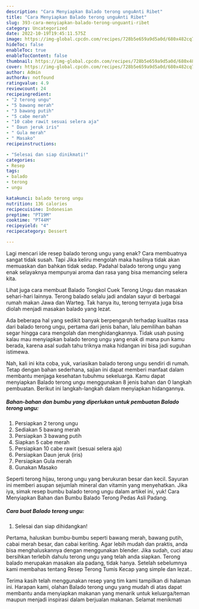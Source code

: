```yaml
---
description: "Cara Menyiapkan Balado terong unguAnti Ribet"
title: "Cara Menyiapkan Balado terong unguAnti Ribet"
slug: 393-cara-menyiapkan-balado-terong-unguanti-ribet
category: Uncategorized
date: 2022-10-19T19:45:11.575Z
image: https://img-global.cpcdn.com/recipes/728b5e659a9d5a0d/680x482cq70/balado-terong-ungu-foto-resep-utama.jpg
hideToc: false
enableToc: true
enableTocContent: false
thumbnail: https://img-global.cpcdn.com/recipes/728b5e659a9d5a0d/680x482cq70/balado-terong-ungu-foto-resep-utama.jpg
cover: https://img-global.cpcdn.com/recipes/728b5e659a9d5a0d/680x482cq70/balado-terong-ungu-foto-resep-utama.jpg
author: Admin
authorAv: notfound
ratingvalue: 4.9
reviewcount: 24
recipeingredient:
- "2 terong ungu"
- "5 bawang merah"
- "3 bawang putih"
- "5 cabe merah"
- "10 cabe rawit sesuai selera aja"
- " Daun jeruk iris"
- " Gula merah"
- " Masako"
recipeinstructions:

- "Selesai dan siap dinikmati!"
categories:
- Resep
tags:
- balado
- terong
- ungu

katakunci: balado terong ungu 
nutrition: 136 calories
recipecuisine: Indonesian
preptime: "PT19M"
cooktime: "PT44M"
recipeyield: "4"
recipecategory: Dessert

---
```



Lagi mencari ide resep balado terong ungu yang enak? Cara membuatnya sangat tidak susah. Tapi Jika keliru mengolah maka hasilnya tidak akan memuaskan dan bahkan tidak sedap. Padahal balado terong ungu yang enak selayaknya mempunyai aroma dan rasa yang bisa memancing selera kita.


Lihat juga cara membuat Balado Tongkol Cuek Terong Ungu dan masakan sehari-hari lainnya. Terong balado selalu jadi andalan sayur di berbagai rumah makan Jawa dan Warteg. Tak hanya itu, terong ternyata juga bisa diolah menjadi masakan balado yang lezat.

Ada beberapa hal yang sedikit banyak berpengaruh terhadap kualitas rasa dari balado terong ungu, pertama dari jenis bahan, lalu pemilihan bahan segar hingga cara mengolah dan menghidangkannya. Tidak usah pusing kalau mau menyiapkan balado terong ungu yang enak di mana pun kamu berada, karena asal sudah tahu triknya maka hidangan ini bisa jadi suguhan istimewa.


Nah, kali ini kita coba, yuk, variasikan balado terong ungu sendiri di rumah. Tetap dengan bahan sederhana, sajian ini dapat memberi manfaat dalam membantu menjaga kesehatan tubuhmu sekeluarga. Kamu dapat menyiapkan Balado terong ungu menggunakan 8 jenis bahan dan 0 langkah pembuatan. Berikut ini langkah-langkah dalam menyiapkan hidangannya.

<!--inarticleads1-->

##### Bahan-bahan dan bumbu yang diperlukan untuk pembuatan Balado terong ungu:

1. Persiapkan 2 terong ungu
1. Sediakan 5 bawang merah
1. Persiapkan 3 bawang putih
1. Siapkan 5 cabe merah
1. Persiapkan 10 cabe rawit (sesuai selera aja)
1. Persiapkan  Daun jeruk (iris)
1. Persiapkan  Gula merah
1. Gunakan  Masako


Seperti terong hijau, terong ungu yang berukuran besar dan kecil. Sayuran ini memberi asupan sejumlah mineral dan vitamin yang menyehatkan. Jika iya, simak resep bumbu balado terong ungu dalam artikel ini, yuk! Cara Menyiapkan Bahan dan Bumbu Balado Terong Pedas Asli Padang. 

<!--inarticleads2-->

##### Cara buat Balado terong ungu:


1. Selesai dan siap dihidangkan!

Pertama, haluskan bumbu-bumbu seperti bawang merah, bawang putih, cabai merah besar, dan cabai keriting. Agar lebih mudah dan praktis, anda bisa menghaluskannya dengan menggunakan blender. Jika sudah, cuci atau bersihkan terlebih dahulu terong ungu yang telah anda siapkan. Terong balado merupakan masakan ala padang, tidak hanya. Setelah sebelumnya kami membahas tentang Resep Terong Tumis Kecap yang simple dan lezat.. 

Terima kasih telah menggunakan resep yang tim kami tampilkan di halaman ini. Harapan kami, olahan Balado terong ungu yang mudah di atas dapat membantu anda menyiapkan makanan yang menarik untuk keluarga/teman maupun menjadi inspirasi dalam berjualan makanan. Selamat menikmati
